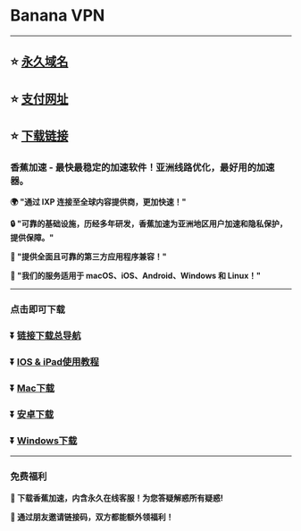 
# Banana VPN

---

## :star: [永久域名](http://banana-fast02.com/)
## :star: [支付网址](https://www.abanana.win/price)
## :star: [下载链接](https://wwvu.lanzouq.com/s/banana1027DMG)

### 香蕉加速  -  最快最稳定的加速软件！亚洲线路优化，最好用的加速器。

**:earth_africa: "通过 IXP 连接至全球内容提供商，更加快速！"**

**:lock: "可靠的基础设施，历经多年研发，香蕉加速为亚洲地区用户加速和隐私保护，提供保障。"**

**:rocket: "提供全面且可靠的第三方应用程序兼容！"**

**:man: "我们的服务适用于 macOS、iOS、Android、Windows 和 Linux！"**

---

### 点击即可下载
### :arrow_double_down: [链接下载总导航](https://go.bananapro.club/)
### :arrow_double_down: [IOS & iPad使用教程](https://web.yakoo.one/ios)
### :arrow_double_down: [Mac下载](https://dw.miaomiao.yakoo.one/banana/BananaVPN.dmg)
### :arrow_double_down: [安卓下载](https://dw.miaomiao.yakoo.one/banana/banana231230008.apk)
### :arrow_double_down: [Windows下载](https://dw.miaomiao.yakoo.one/banana/BananaVPN_1.0.0_winia32.exe)

---
### 免费福利
**:gift: 下载香蕉加速，内含永久在线客服！为您答疑解惑所有疑惑!**

**:gift: 通过朋友邀请链接码，双方都能额外领福利！**
